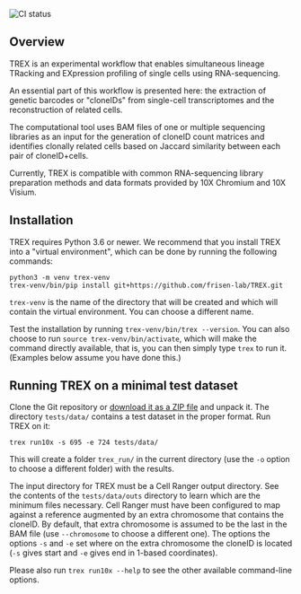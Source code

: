 ![CI status](https://github.com/frisen-lab/TREX/workflows/CI/badge.svg)

Overview
--------

TREX is an experimental workflow that enables simultaneous lineage TRacking and EXpression profiling of single cells using RNA-sequencing. 

An essential part of this workflow is presented here: the extraction of genetic barcodes or "cloneIDs" from single-cell transcriptomes and the reconstruction of related cells.

The computational tool uses BAM files of one or multiple sequencing libraries as an input for the generation of cloneID count matrices and identifies clonally related cells based on Jaccard similarity between each pair of cloneID+cells. 

Currently, TREX is compatible with common RNA-sequencing library preparation methods and data formats provided by 10X Chromium and 10X Visium.

Installation
------------

TREX requires Python 3.6 or newer.
We recommend that you install TREX into a "virtual environment", which can be done by running the following commands:

    python3 -m venv trex-venv
    trex-venv/bin/pip install git+https://github.com/frisen-lab/TREX.git

`trex-venv` is the name of the directory that will be created and which will contain the virtual environment.
You can choose a different name.

Test the installation by running `trex-venv/bin/trex --version`.
You can also choose to run `source trex-venv/bin/activate`, which will make the command directly available, that is, you can then simply type `trex` to run it. (Examples below assume you have done this.)

Running TREX on a minimal test dataset
--------------------------------------

Clone the Git repository or [download it as a ZIP file](https://github.com/frisen-lab/TREX/archive/master.zip) and unpack it.
The directory `tests/data/` contains a test dataset in the proper format. Run TREX on it:

    trex run10x -s 695 -e 724 tests/data/

This will create a folder `trex_run/` in the current directory (use the `-o` option to choose a different folder) with the results.

The input directory for TREX must be a Cell Ranger output directory. See the contents of the `tests/data/outs` directory to learn which are the minimum files necessary. Cell Ranger must have been configured to map against a reference augmented by an extra chromosome that contains the cloneID. By default, that extra chromosome is assumed to be the last in the BAM file (use `--chromosome` to choose a different one). The options the options `-s` and `-e` set where on the extra chromosome the cloneID is located (`-s` gives start and `-e` gives end in 1-based coordinates).

Please also run `trex run10x --help` to see the other available command-line options.
